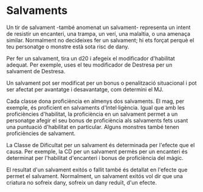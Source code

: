 # Salvaments

Un tir de salvament -també anomenat un salvament- representa un intent de resistir un encanteri, una trampa, un verí, una malaltia, o una amenaça similar. Normalment no decideixes fer un salvament; hi ets forçat perquè el teu personatge o monstre està sota risc de dany.

Per fer un salvament, tira un d20 i afegeix el modificador d'habilitat adequat. Per exemple, uses el teu modificador de Destresa per un salvament de Destresa.

Un salvament pot ser modificat per un bonus o penalització situacional i pot ser afectat per avantatge i desavantatge, com determini el MJ.

Cada classe dona proficiència en almenys dos salvaments. El mag, per exemple, és proficient en salvaments d'Intel·ligència. Igual que amb les proficiències d'habilitat, la proficiència en un salvament permet a un personatge afegir el seu bonus de proficiència als salvaments fets usant una puntuació d'habilitat en particular. Alguns monstres també tenen proficiències de salvament.

La Classe de Dificultat per un salvament és determinada per l'efecte que el causa. Per exemple, la CD per un salvament permès per un encanteri és determinat per l'habilitat d'encanteri i bonus de proficiència del màgic.

El resultat d'un salvament exitós o fallit també és detallat en l'efecte que permet el salvament. Normalment, un salvament exitós vol dir que una criatura no sofreix dany, sofreix un dany reduït, d'un efecte.

